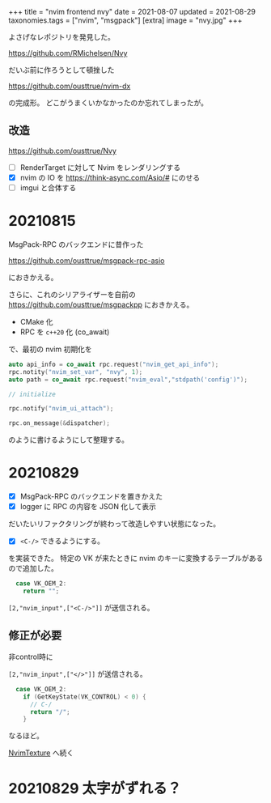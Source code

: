 +++
title = "nvim frontend nvy"
date = 2021-08-07
updated = 2021-08-29
taxonomies.tags = ["nvim", "msgpack"]
[extra]
image = "nvy.jpg"
+++

よさげなレポジトリを発見した。

<https://github.com/RMichelsen/Nvy>

だいぶ前に作ろうとして頓挫した

<https://github.com/ousttrue/nvim-dx>

の完成形。
どこがうまくいかなかったのか忘れてしまったが。

## 改造

<https://github.com/ousttrue/Nvy>

* [ ] RenderTarget に対して Nvim をレンダリングする
* [x] nvim の IO を <https://think-async.com/Asio/#> にのせる
* [ ] imgui と合体する

# 20210815

MsgPack-RPC のバックエンドに昔作った

<https://github.com/ousttrue/msgpack-rpc-asio>

におきかえる。

さらに、これのシリアライザーを自前の <https://github.com/ousttrue/msgpackpp> におきかえる。

* CMake 化
* RPC を `c++20` 化 (co_await)

で、最初の nvim 初期化を

```c++
auto api_info = co_await rpc.request("nvim_get_api_info");
rpc.notity("nvim_set_var", "nvy", 1);
auto path = co_await rpc.request("nvim_eval","stdpath('config')");

// initialize

rpc.notify("nvim_ui_attach");

rpc.on_message(&dispatcher);
```

のように書けるようにして整理する。

# 20210829

* [x] MsgPack-RPC のバックエンドを置きかえた
* [x] logger に RPC の内容を JSON 化して表示

だいたいリファクタリングが終わって改造しやすい状態になった。

* [x] `<C-/>` できるようにする。

を実装できた。
特定の VK が来たときに nvim のキーに変換するテーブルがあるので追加した。

```cpp
  case VK_OEM_2:
    return "";
```

`[2,"nvim_input",["<C-/>"]]` が送信される。

## 修正が必要

非control時に

`[2,"nvim_input",["</>"]]` が送信される。

```cpp
  case VK_OEM_2:
    if (GetKeyState(VK_CONTROL) < 0) {
      // C-/
      return "/";
    }
```

なるほど。

[NvimTexture](@/posts/2021/summer/nvimtexture.md) へ続く

# 20210829  太字がずれる？

